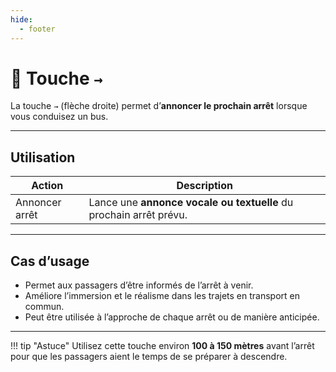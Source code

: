 ```yaml
---
hide:
  - footer
---
```


# 🔘 Touche `→`

La touche `→` (flèche droite) permet d’**annoncer le prochain arrêt** lorsque vous conduisez un bus.

---

## Utilisation

| Action           | Description                                                    |
|------------------|----------------------------------------------------------------|
| Annoncer arrêt   | Lance une **annonce vocale ou textuelle** du prochain arrêt prévu. |

---

## Cas d’usage

- Permet aux passagers d’être informés de l’arrêt à venir.
- Améliore l’immersion et le réalisme dans les trajets en transport en commun.
- Peut être utilisée à l’approche de chaque arrêt ou de manière anticipée.

---

!!! tip "Astuce"
    Utilisez cette touche environ **100 à 150 mètres** avant l’arrêt pour que les passagers aient le temps de se préparer à descendre.
